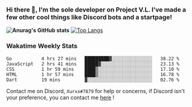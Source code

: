 ### Hi there 👋, I'm the sole developer on Project V.L. I've made a few other cool things like Discord bots and a startpage!
**![Anurag's GitHub stats](https://github-readme-stats.vercel.app/api?username=5late&count_private=true&show_icons=true&theme=tokyonight)**
[![Top Langs](https://github-readme-stats.vercel.app/api/top-langs/?username=5late&theme=ayu-mirage)](https://github.com/anuraghazra/github-readme-stats)

### Wakatime Weekly Stats

<!--START_SECTION:waka-->
```text
Go           4 hrs 27 mins   █████████▓░░░░░░░░░░░░░░░   38.22 % 
JavaScript   2 hrs 41 mins   █████▓░░░░░░░░░░░░░░░░░░░   23.13 % 
CSS          1 hr 59 mins    ████▒░░░░░░░░░░░░░░░░░░░░   17.10 % 
HTML         1 hr 57 mins    ████▒░░░░░░░░░░░░░░░░░░░░   16.78 % 
Dart         19 mins         ▓░░░░░░░░░░░░░░░░░░░░░░░░   02.76 % 
```
<!--END_SECTION:waka-->

Contact me on Discord, ``Xurxx#7879`` for help or concerns, if Discord isn't your preference, you can contact me [here](https://github.com/5late/5late/issues) !
